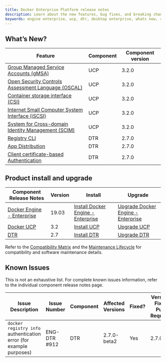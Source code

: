 ```yaml
---
title: Docker Enterprise Platform release notes
description: Learn about the new features, bug fixes, and breaking changes for Docker Enterprise Platform.
keywords: engine enterprise, ucp, dtr, desktop enterprise, whats new, release notes
---
```


## What’s New?

| Feature | Component | Component version |
|---------|-----------|-------------------|
| [Group Managed Service Accounts (gMSA)](#) | UCP | 3.2.0 |
| [Open Security Controls Assessment Language (OSCAL)](#) | UCP | 3.2.0 |
| [Container storage interface (CSI)](#) | UCP | 3.2.0 |
| [Internet Small Computer System Interface (iSCSI)](#) | UCP | 3.2.0 |
| [System for Cross-domain Identity Management (SCIM)](#) | UCP | 3.2.0 |
| [Registry CLI](#) | DTR | 2.7.0 |
| [App Distribution](#) | DTR | 2.7.0 |
| [Client certificate-based Authentication](#) | DTR | 2.7.0 |


## Product install and upgrade

| Component Release Notes | Version | Install | Upgrade |
|---------|-----------|-------------------|-------------- |
| [Docker Engine - Enterprise](/engine/release-notes/) | 19.03 | [Install Docker Engine - Enterprise](/ee/supported-platforms/) | [Upgrade Docker Engine - Enterprise](/ee/upgrade/) |
| [Docker UCP](/ee/ucp/release-notes/) | 3.2 | [Install UCP](/ee/ucp/admin/install/) | [Upgrade UCP](/ee/ucp/admin/install/upgrade/) |
| [DTR](/ee/dtr/release-notes/) | 2.7 | [Install DTR](/ee/dtr/admin/install/) | [Upgrade DTR](/ee/dtr/admin/upgrade/) |

Refer to the [Compatibility Matrix](https://success.docker.com/article/compatibility-matrix) and the [Maintenance Lifecycle](https://success.docker.com/article/maintenance-lifecycle) for compatibility and software maintenance details.
  

## Known Issues

This is not an exhaustive list. For complete known issues information, refer to the individual component release notes page.
<table>
   <colgroup>
      <col width="20%" />
      <col width="18%" />
      <col width="10%" />
      <col width="20%" />
      <col width="10%" />
      <col width="22%" />
   </colgroup>
   <thead class="night">
    <tr>
       <th>Issue Description</th>
       <th markdown="span">Issue Number</th>
       <th>Component</th>
       <th markdown="span">Affected Versions</th>
       <th>Fixed?</th>
       <th markdown="span">Version Fix - Pull Request</th>
    </tr>
   </thead>
   <tbody>
	<tr>
	 <td><code>docker registry info</code> authentication error (for example purposes)</td>
	 <td>ENG-DTR #912</td>
	 <td>DTR</td>
	 <td>2.7.0-beta2</td>
	 <td>Yes</td>
	 <td>2.7.0</td>
	</tr>
   </tbody>
</table>


 

